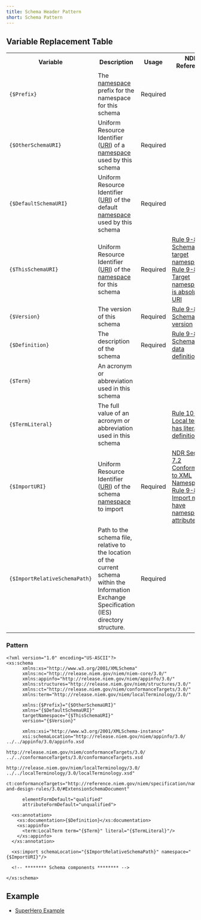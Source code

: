 ```yaml
---
title: Schema Header Pattern
short: Schema Pattern
---
```


## Variable Replacement Table

<table class="table table-hover">
  	<tbody>
      <tr>
          <th>Variable</th>
          <th>Description</th>
          <th>Usage</th>
          <th>NDR Reference</th>
      </tr>
      <tr>
          <td><code>{$Prefix}</code></td>
          <td>The <span class="plainlinks"><a href="http://en.wikipedia.org/wiki/XML_namespace" class="external text" rel="nofollow">namespace</a></span> prefix for the namespace for this schema</td>
          <td>Required</td>
          <td></td>
      </tr>
      <tr>
          <td><code>{$OtherSchemaURI}</code></td>
          <td>Uniform Resource Identifier (<a href="http://en.wikipedia.org/wiki/Uniform_Resource_Identifier" class="extiw" title="wikipedia:Uniform Resource Identifier">URI</a>) of a <span class="plainlinks"><a href="http://en.wikipedia.org/wiki/XML_namespace" class="external text" rel="nofollow">namespace</a></span> used by this schema</td>
          <td>Required</td>
          <td></td>
      </tr>
      <tr>
          <td><code>{$DefaultSchemaURI}</code></td>
          <td>Uniform Resource Identifier (<a href="http://en.wikipedia.org/wiki/Uniform_Resource_Identifier" class="extiw" title="wikipedia:Uniform Resource Identifier">URI</a>) of the default <span class="plainlinks"><a href="http://en.wikipedia.org/wiki/XML_namespace" class="external text" rel="nofollow">namespace</a></span> used by this schema</td>
          <td>Required</td>
          <td></td>
      </tr>
      <tr>
          <td><code>{$ThisSchemaURI}</code></td>
          <td>Uniform Resource Identifier (<a href="http://en.wikipedia.org/wiki/Uniform_Resource_Identifier" class="extiw" title="wikipedia:Uniform Resource Identifier">URI</a>) of the <span class="plainlinks"><a href="http://en.wikipedia.org/wiki/XML_namespace" class="external text" rel="nofollow">namespace</a></span> for this schema</td>
          <td>Required</td>
          <td><a href="http://reference.niem.gov/niem/specification/naming-and-design-rules/3.0/niem-ndr-3.0.html#rule_9-82" title="Rule 9-82 Schema has target namespace">Rule 9-82 Schema has target namespace</a>
          <br/><a href="http://reference.niem.gov/niem/specification/naming-and-design-rules/3.0/niem-ndr-3.0.html#rule_9-83" title="Rule 9-83 Target namespace is absolute URI">Rule 9-83 Target namespace is absolute URI</a></td>
      </tr>
      <tr>
          <td><code>{$Version}</code></td>
          <td>The version of this schema</td>
          <td>Required</td>
          <td><a href="http://reference.niem.gov/niem/specification/naming-and-design-rules/3.0/niem-ndr-3.0.html#rule_9-84" title="Rule 9-84 Schema has version">Rule 9-84 Schema has version</a></td>
      </tr>
      <tr>
          <td><code>{$Definition}</code></td>
          <td>The description of the schema</td>
          <td>Required</td>
          <td><a href="http://reference.niem.gov/niem/specification/naming-and-design-rules/3.0/niem-ndr-3.0.html#rule_9-81" title="Rule 9-81 Schema has data definition">Rule 9-81 Schema has data definition</a></td>
      </tr>
      <tr>
          <td><code>{$Term}</code></td>
          <td>An acronym or abbreviation used in this schema</td>
          <td></td>
          <td></td>
      </tr>
      <tr>
          <td><code>{$TermLiteral}</code></td>
          <td>The full value of an acronym or abbreviation used in this schema</td>
          <td></td>
          <td><a href="http://reference.niem.gov/niem/specification/naming-and-design-rules/3.0/niem-ndr-3.0.html#rule_10-75" title="Rule 10-75 Local term has literal or definition">Rule 10-75 Local term has literal or definition</a></td>
      </tr>
      <tr>
          <td><code>{$ImportURI}</code></td>
          <td>Uniform Resource Identifier (<a
            href="http://en.wikipedia.org/wiki/Uniform_Resource_Identifier"
            class="extiw" title="wikipedia:Uniform Resource Identifier">URI</a>)
            of the schema <span class="plainlinks"><a
              href="http://en.wikipedia.org/wiki/XML_namespace"
              class="external text" rel="nofollow">namespace</a></span> to import
          </td>
          <td>Required</td>
          <td><a href="http://reference.niem.gov/niem/specification/naming-and-design-rules/3.0/NIEM-NDR-3.0-2014-07-31.html#section_7.2" title="NDR Section 7.2 Conformance to XML Namespaces">NDR Section 7.2 Conformance to XML Namespaces</a>
          <br/><a href="http://reference.niem.gov/niem/specification/naming-and-design-rules/3.0/niem-ndr-3.0.html#rule_9-89" title="Rule 9-89 Import must have namespace attribute">Rule 9-89 Import must have namespace attribute</a></td>
      </tr>
      <tr>
          <td><code>{$ImportRelativeSchemaPath}</code></td>
          <td>Path to the schema file, relative to the location of the
            current schema within the Information Exchange Specification (IES) directory
            structure.
          </td>
          <td>Required</td>
          <td></td>
      </tr>
  	</tbody>
  </table>

### Pattern
	<?xml version="1.0" encoding="US-ASCII"?>
	<xs:schema 
		  xmlns:xs="http://www.w3.org/2001/XMLSchema"
		  xmlns:nc="http://release.niem.gov/niem/niem-core/3.0/"
		  xmlns:appinfo="http://release.niem.gov/niem/appinfo/3.0/"
		  xmlns:structures="http://release.niem.gov/niem/structures/3.0/"
		  xmlns:ct="http://release.niem.gov/niem/conformanceTargets/3.0/"
		  xmlns:term="http://release.niem.gov/niem/localTerminology/3.0/"

		  xmlns:{$Prefix}="{$OtherSchemaURI}" 
		  xmlns="{$DefaultSchemaURI}" 
		  targetNamespace="{$ThisSchemaURI}" 
		  version="{$Version}" 

		  xmlns:xsi="http://www.w3.org/2001/XMLSchema-instance"
		  xsi:schemaLocation="http://release.niem.gov/niem/appinfo/3.0/ ../../appinfo/3.0/appinfo.xsd
		                      http://release.niem.gov/niem/conformanceTargets/3.0/ ../../conformanceTargets/3.0/conformanceTargets.xsd
		                      http://release.niem.gov/niem/localTerminology/3.0/ ../../localTerminology/3.0/localTerminology.xsd"
		  ct:conformanceTargets="http://reference.niem.gov/niem/specification/naming-and-design-rules/3.0/#ExtensionSchemaDocument"

		  elementFormDefault="qualified" 
		  attributeFormDefault="unqualified">

	  <xs:annotation>
	    <xs:documentation>{$Definition}</xs:documentation>
	    <xs:appinfo>
	      <term:LocalTerm term="{$Term}" literal="{$TermLiteral}"/>
	    </xs:appinfo>
	  </xs:annotation>

	  <xs:import schemaLocation="{$ImportRelativeSchemaPath}" namespace="{$ImportURI}"/>

	  <!-- ******** Schema components ******** -->

	</xs:schema>

## Example
* [SuperHero Example](https://github.com/NIEM/Developer-Network-IEPD-Series--SuperHero/blob/master/base_iepd/base-xsd/extension/SuperHero-extension.xsd)


